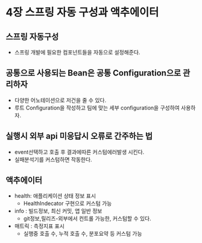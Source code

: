 # 4장 스프링 자동 구성과 액추에이터

## 스프링 자동구성
- 스프링 개발에 필요한 컴포넌트들을 자동으로 설정해준다.

## 공통으로 사용되는 Bean은 공통 Configuration으로 관리하자
- 다양한 어노테이션으로 저건을 줄 수 있다.
- 루트 Configuration을 작성하고 팀에 맞는 세부 configuration을 구성하여 사용하자.

## 실행시 외부 api 미응답시 오류로 간주하는 법
- event선택하고 호출 후 결과에따른 커스텀에러발생 시킨다.
- 실패분석기를 커스텀하면 작동한다.

## 액추에이터
- health: 애플리케이션 상태 정보 표시
    - HealthIndecator 구현으로 커스텀 가능
- info : 빌드정보, 최신 커밋, 앱 일반 정보
    - git정보,릴리즈-외부에서 컨트롤 가능한, 커스텀할 수 있다.
- 매트릭 : 측정지표 표시
    - 실행중 호출 수, 누적 호출 수, 분포요약 등 커스텀 가능